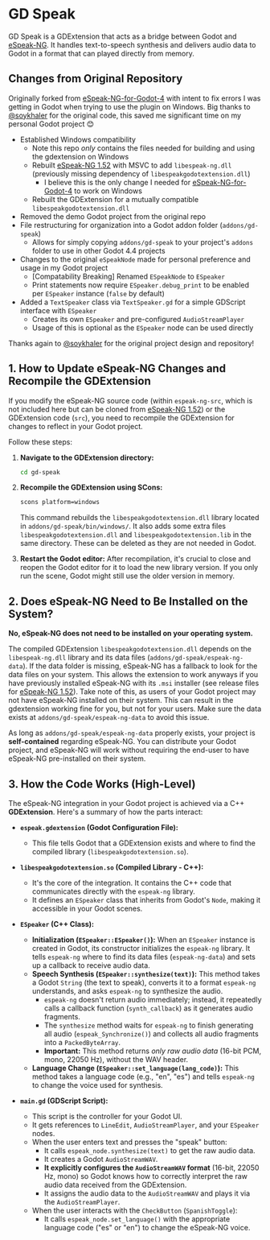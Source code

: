 # GD Speak

GD Speak is a GDExtension that acts as a bridge between Godot and [eSpeak-NG](https://github.com/espeak-ng/espeak-ng). It handles text-to-speech synthesis and delivers audio data to Godot in a format that can played directly from memory.

## Changes from Original Repository

Originally forked from [eSpeak-NG-for-Godot-4](https://github.com/soykhaler/eSpeak-NG-for-Godot-4) with intent to fix errors I was getting in Godot when trying to use the plugin on Windows. Big thanks to [@soykhaler](https://github.com/soykhaler) for the original code, this saved me significant time on my personal Godot project 😊

- Established Windows compatibility
	- Note this repo *only* contains the files needed for building and using the gdextension on Windows
	- Rebuilt [eSpeak-NG 1.52](https://github.com/espeak-ng/espeak-ng/releases/tag/1.52.0) with MSVC to add `libespeak-ng.dll` (previously missing dependency of `libespeakgodotextension.dll`)
        - I believe this is the only change I needed for [eSpeak-NG-for-Godot-4](https://github.com/soykhaler/eSpeak-NG-for-Godot-4) to work on Windows
	- Rebuilt the GDExtension for a mutually compatible `libespeakgodotextension.dll`
- Removed the demo Godot project from the original repo
- File restructuring for organization into a Godot addon folder (`addons/gd-speak`)
    - Allows for simply copying `addons/gd-speak` to your project's `addons` folder to use in other Godot 4.4 projects
- Changes to the original `eSpeakNode` made for personal preference and usage in my Godot project
    - [Compatability Breaking] Renamed `ESpeakNode` to `ESpeaker`
    - Print statements now require `ESpeaker.debug_print` to be enabled per `ESpeaker` instance (`false` by default)
- Added a `TextSpeaker` class via `TextSpeaker.gd` for a simple GDScript interface with `ESpeaker`
    - Creates its own `ESpeaker` and pre-configured `AudioStreamPlayer`
    - Usage of this is optional as the `ESpeaker` node can be used directly

Thanks again to [@soykhaler](https://github.com/soykhaler) for the original project design and repository!

## 1. How to Update eSpeak-NG Changes and Recompile the GDExtension

If you modify the eSpeak-NG source code (within `espeak-ng-src`, which is not included here but can be cloned from [eSpeak-NG 1.52](https://github.com/espeak-ng/espeak-ng/releases/tag/1.52.0)) or the GDExtension code (`src`), you need to recompile the GDExtension for changes to reflect in your Godot project.

Follow these steps:

1.  **Navigate to the GDExtension directory:**
    ```bash
    cd gd-speak
    ```

2.  **Recompile the GDExtension using SCons:**
    ```bash
    scons platform=windows
    ```
    This command rebuilds the `libespeakgodotextension.dll` library located in `addons/gd-speak/bin/windows/`. It also adds some extra files `libespeakgodotextension.dll` and `libespeakgodotextension.lib` in the same directory. These can be deleted as they are not needed in Godot.

3.  **Restart the Godot editor:** After recompilation, it's crucial to close and reopen the Godot editor for it to load the new library version. If you only run the scene, Godot might still use the older version in memory.

## 2. Does eSpeak-NG Need to Be Installed on the System?

**No, eSpeak-NG does not need to be installed on your operating system.**

The compiled GDExtension `libespeakgodotextension.dll` depends on the `libespeak-ng.dll` library and its data files (`addons/gd-speak/espeak-ng-data`). If the data folder is missing, eSpeak-NG has a fallback to look for the data files on your system. This allows the extension to work anyways if you have previously installed eSpeak-NG with its `.msi` installer (see release files for [eSpeak-NG 1.52](https://github.com/espeak-ng/espeak-ng/releases/tag/1.52.0)). Take note of this, as users of your Godot project may not have eSpeak-NG installed on their system. This can result in the gdextension working fine for you, but not for your users. Make sure the data exists at `addons/gd-speak/espeak-ng-data` to avoid this issue.

As long as `addons/gd-speak/espeak-ng-data` properly exists, your project is **self-contained** regarding eSpeak-NG. You can distribute your Godot project, and eSpeak-NG will work without requiring the end-user to have eSpeak-NG pre-installed on their system.

## 3. How the Code Works (High-Level)

The eSpeak-NG integration in your Godot project is achieved via a C++ **GDExtension**. Here's a summary of how the parts interact:

*   **`espeak.gdextension` (Godot Configuration File):**
    *   This file tells Godot that a GDExtension exists and where to find the compiled library (`libespeakgodotextension.so`).

*   **`libespeakgodotextension.so` (Compiled Library - C++):**
    *   It's the core of the integration. It contains the C++ code that communicates directly with the `espeak-ng` library.
    *   It defines an `ESpeaker` class that inherits from Godot's `Node`, making it accessible in your Godot scenes.

*   **`ESpeaker` (C++ Class):**
    *   **Initialization (`ESpeaker::ESpeaker()`):** When an `ESpeaker` instance is created in Godot, its constructor initializes the `espeak-ng` library. It tells `espeak-ng` where to find its data files (`espeak-ng-data`) and sets up a callback to receive audio data.
    *   **Speech Synthesis (`ESpeaker::synthesize(text)`):** This method takes a Godot `String` (the text to speak), converts it to a format `espeak-ng` understands, and asks `espeak-ng` to synthesize the audio.
        *   `espeak-ng` doesn't return audio immediately; instead, it repeatedly calls a callback function (`synth_callback`) as it generates audio fragments.
        *   The `synthesize` method waits for `espeak-ng` to finish generating all audio (`espeak_Synchronize()`) and collects all audio fragments into a `PackedByteArray`.
        *   **Important:** This method returns *only raw audio data* (16-bit PCM, mono, 22050 Hz), without the WAV header.
    *   **Language Change (`ESpeaker::set_language(lang_code)`):** This method takes a language code (e.g., "en", "es") and tells `espeak-ng` to change the voice used for synthesis.

*   **`main.gd` (GDScript Script):**
    *   This script is the controller for your Godot UI.
    *   It gets references to `LineEdit`, `AudioStreamPlayer`, and your `ESpeaker` nodes.
    *   When the user enters text and presses the "speak" button:
        *   It calls `espeak_node.synthesize(text)` to get the raw audio data.
        *   It creates a Godot `AudioStreamWAV`.
        *   **It explicitly configures the `AudioStreamWAV` format** (16-bit, 22050 Hz, mono) so Godot knows how to correctly interpret the raw audio data received from the GDExtension.
        *   It assigns the audio data to the `AudioStreamWAV` and plays it via the `AudioStreamPlayer`.
    *   When the user interacts with the `CheckButton` (`SpanishToggle`):
        *   It calls `espeak_node.set_language()` with the appropriate language code ("es" or "en") to change the eSpeak-NG voice.